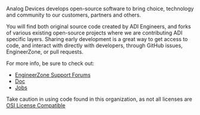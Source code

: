 Analog Devices develops open-source software to bring choice, technology and community to our customers, partners and others.

You will find both original source code created by ADI Engineers, and forks of various existing open-source projects where we are contributing ADI specific layers. Sharing early development is a great way to get access to code, and interact with directly with developers, through GitHub issues, EngineerZone, or pull requests.

For more info, be sure to check out:
 - [EngineerZone Support Forums](https://ez.analog.com)
 - [Doc](https://wiki.analog.com)
 - [Jobs](https://careers.analog.com/)

Take caution in using code found in this organization, as not all licenses are [OSI License Compatible](https://opensource.org/osd)
